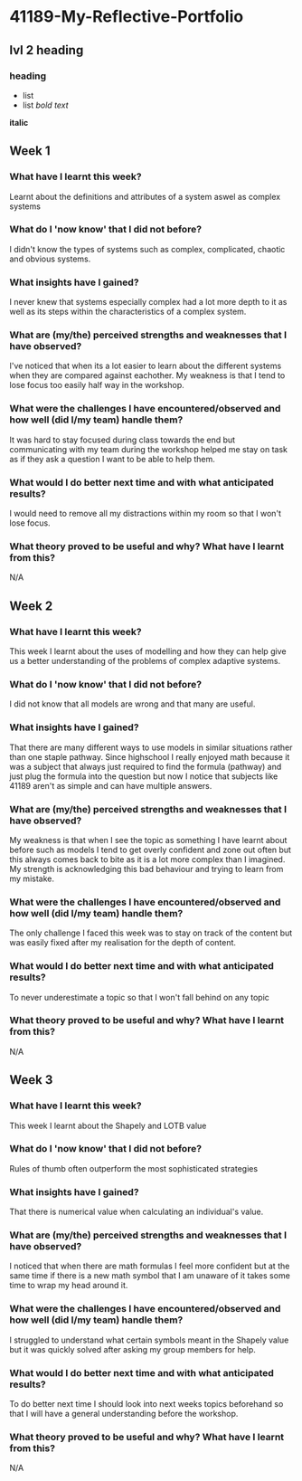 # 41189-My-Reflective-Portfolio

## lvl 2 heading

### heading

- list
- list
*bold text*

**italic**

## Week 1

### What have I learnt this week?
Learnt about the definitions and attributes of a system aswel as complex systems

### What do I 'now know' that I did not before?
I didn't know the types of systems such as complex, complicated, chaotic and obvious systems.

### What insights have I gained?
I never knew that systems especially complex had a lot more depth to it as well as its steps within the characteristics of a complex system.

### What are (my/the) perceived strengths and weaknesses that I have observed?
I've noticed that when its a lot easier to learn about the different systems when they are compared against eachother. My weakness is that I tend to lose focus too easily half way in the workshop.

### What were the challenges I have encountered/observed and how well (did I/my team) handle them?
It was hard to stay focused during class towards the end but communicating with my team during the workshop helped me stay on task as if they ask a question I want to be able to help them.

### What would I do better next time and with what anticipated results?
I would need to remove all my distractions within my room so that I won't lose focus.

### What theory proved to be useful and why? What have I learnt from this?
N/A


## Week 2

### What have I learnt this week?
This week I learnt about the uses of modelling and how they can help give us a better understanding of the problems of complex adaptive systems.

### What do I 'now know' that I did not before?
I did not know that all models are wrong and that many are useful.

### What insights have I gained?
That there are many different ways to use models in similar situations rather than one staple pathway. Since highschool I really enjoyed math because it was a subject that always just required to find the formula (pathway) and just plug the formula into the question but now I notice that subjects like 41189 aren't as simple and can have multiple answers.

### What are (my/the) perceived strengths and weaknesses that I have observed?
My weakness is that when I see the topic as something I have learnt about before such as models I tend to get overly confident and zone out often but this always comes back to bite as it is a lot more complex than I imagined. My strength is acknowledging this bad behaviour and trying to learn from my mistake.

### What were the challenges I have encountered/observed and how well (did I/my team) handle them?
The only challenge I faced this week was to stay on track of the content but was easily fixed after my realisation for the depth of content.

### What would I do better next time and with what anticipated results?
To never underestimate a topic so that I won't fall behind on any topic

### What theory proved to be useful and why? What have I learnt from this?
N/A


## Week 3

### What have I learnt this week?
This week I learnt about the Shapely and LOTB value

### What do I 'now know' that I did not before?
Rules of thumb often outperform the most sophisticated strategies

### What insights have I gained?
That there is numerical value when calculating an individual's value.

### What are (my/the) perceived strengths and weaknesses that I have observed?
I noticed that when there are math formulas I feel more confident but at the same time if there is a new math symbol that I am unaware of it takes some time to wrap my head around it.
### What were the challenges I have encountered/observed and how well (did I/my team) handle them?
I struggled to understand what certain symbols meant in the Shapely value but it was quickly solved after asking my group members for help.

### What would I do better next time and with what anticipated results?
To do better next time I should look into next weeks topics beforehand so that I will have a general understanding before the workshop.

### What theory proved to be useful and why? What have I learnt from this?
N/A
